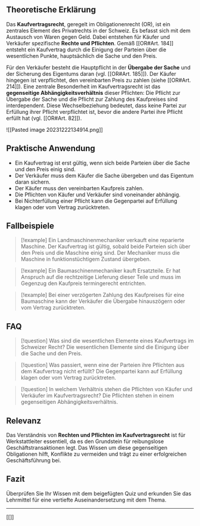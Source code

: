 ## Theoretische Erklärung

Das **Kaufvertragsrecht**, geregelt im Obligationenrecht (OR), ist ein zentrales Element des Privatrechts in der Schweiz. Es befasst sich mit dem Austausch von Waren gegen Geld. Dabei entstehen für Käufer und Verkäufer spezifische **Rechte und Pflichten**. Gemäß [[OR#Art. 184]] entsteht ein Kaufvertrag durch die Einigung der Parteien über die wesentlichen Punkte, hauptsächlich die Sache und den Preis. 

Für den Verkäufer besteht die Hauptpflicht in der **Übergabe der Sache** und der Sicherung des Eigentums daran (vgl. [[OR#Art. 185]]). Der Käufer hingegen ist verpflichtet, den vereinbarten Preis zu zahlen (siehe [[OR#Art. 214]]). Eine zentrale Besonderheit im Kaufvertragsrecht ist das **gegenseitige Abhängigkeitsverhältnis** dieser Pflichten: Die Pflicht zur Übergabe der Sache und die Pflicht zur Zahlung des Kaufpreises sind interdependent. Diese Wechselbeziehung bedeutet, dass keine Partei zur Erfüllung ihrer Pflicht verpflichtet ist, bevor die andere Partei ihre Pflicht erfüllt hat (vgl. [[OR#Art. 82]]).

![[Pasted image 20231222134914.png]]
## Praktische Anwendung

- Ein Kaufvertrag ist erst gültig, wenn sich beide Parteien über die Sache und den Preis einig sind.
- Der Verkäufer muss dem Käufer die Sache übergeben und das Eigentum daran sichern.
- Der Käufer muss den vereinbarten Kaufpreis zahlen.
- Die Pflichten von Käufer und Verkäufer sind voneinander abhängig.
- Bei Nichterfüllung einer Pflicht kann die Gegenpartei auf Erfüllung klagen oder vom Vertrag zurücktreten.

## Fallbeispiele

>[!example] Ein Landmaschinenmechaniker verkauft eine reparierte Maschine. Der Kaufvertrag ist gültig, sobald beide Parteien sich über den Preis und die Maschine einig sind. Der Mechaniker muss die Maschine in funktionstüchtigem Zustand übergeben.

>[!example] Ein Baumaschinenmechaniker kauft Ersatzteile. Er hat Anspruch auf die rechtzeitige Lieferung dieser Teile und muss im Gegenzug den Kaufpreis termingerecht entrichten.

>[!example] Bei einer verzögerten Zahlung des Kaufpreises für eine Baumaschine kann der Verkäufer die Übergabe hinauszögern oder vom Vertrag zurücktreten.

## FAQ

>[!question] Was sind die wesentlichen Elemente eines Kaufvertrags im Schweizer Recht? 
>Die wesentlichen Elemente sind die Einigung über die Sache und den Preis.

>[!question] Was passiert, wenn eine der Parteien ihre Pflichten aus dem Kaufvertrag nicht erfüllt? 
>Die Gegenpartei kann auf Erfüllung klagen oder vom Vertrag zurücktreten.

>[!question] In welchem Verhältnis stehen die Pflichten von Käufer und Verkäufer im Kaufvertragsrecht?
>Die Pflichten stehen in einem gegenseitigen Abhängigkeitsverhältnis.

## Relevanz

Das Verständnis von **Rechten und Pflichten im Kaufvertragsrecht** ist für Werkstattleiter essentiell, da es den Grundstein für reibungslose Geschäftstransaktionen legt. Das Wissen um diese gegenseitigen Obligationen hilft, Konflikte zu vermeiden und trägt zu einer erfolgreichen Geschäftsführung bei.

## Fazit

Überprüfen Sie Ihr Wissen mit dem beigefügten Quiz und erkunden Sie das Lehrmittel für eine vertiefte Auseinandersetzung mit dem Thema.

---
[[]]